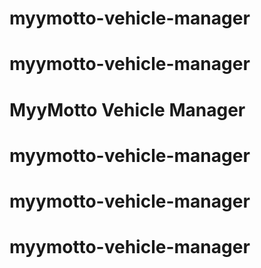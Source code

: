 # myymotto-vehicle-manager
# myymotto-vehicle-manager
# MyyMotto Vehicle Manager
# myymotto-vehicle-manager
# myymotto-vehicle-manager
# myymotto-vehicle-manager
